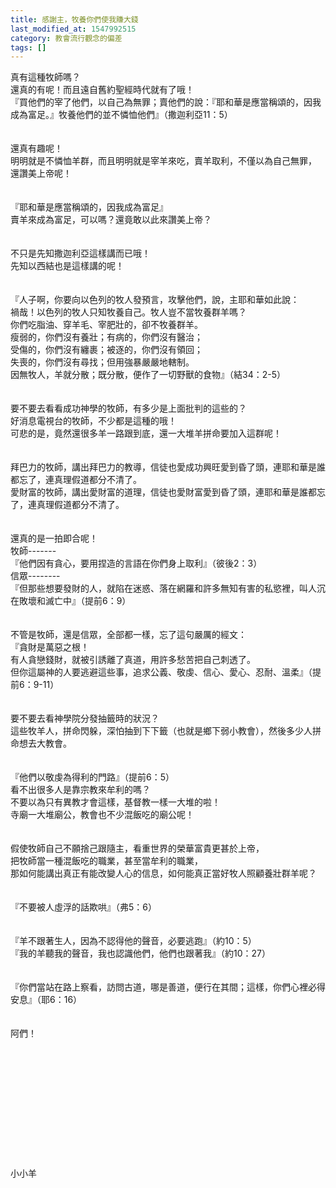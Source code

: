 ```yaml
---
title: 感謝主，牧養你們使我賺大錢
last_modified_at: 1547992515
category: 教會流行觀念的偏差
tags: []
---
```


真有這種牧師嗎？<br>還真的有呢！而且遠自舊約聖經時代就有了哦！<br><!--more-->『買他們的宰了他們，以自己為無罪；賣他們的說：『耶和華是應當稱頌的，因我成為富足。』牧養他們的並不憐恤他們』（撒迦利亞11：5）<br><br><br>還真有趣呢！<br>明明就是不憐恤羊群，而且明明就是宰羊來吃，賣羊取利，不僅以為自己無罪，<br>還讚美上帝呢！<br><br><br>『耶和華是應當稱頌的，因我成為富足』<br>賣羊來成為富足，可以嗎？還竟敢以此來讚美上帝？<br><br><br>不只是先知撒迦利亞這樣講而已哦！<br>先知以西結也是這樣講的呢！<br><br><br>『人子啊，你要向以色列的牧人發預言，攻擊他們，說，主耶和華如此說：<br>禍哉！以色列的牧人只知牧養自己。牧人豈不當牧養群羊嗎？<br>你們吃脂油、穿羊毛、宰肥壯的，卻不牧養群羊。<br>瘦弱的，你們沒有養壯；有病的，你們沒有醫治；<br>受傷的，你們沒有纏裹；被逐的，你們沒有領回；<br>失喪的，你們沒有尋找；但用強暴嚴嚴地轄制。<br>因無牧人，羊就分散；既分散，便作了一切野獸的食物』（結34：2-5）<br><br><br>要不要去看看成功神學的牧師，有多少是上面批判的這些的？<br>好消息電視台的牧師，不少都是這種的哦！<br>可悲的是，竟然還很多羊一路跟到底，還一大堆羊拼命要加入這群呢！<br><br><br>拜巴力的牧師，講出拜巴力的教導，信徒也愛成功興旺愛到昏了頭，連耶和華是誰都忘了，連真理假道都分不清了。<br>愛財富的牧師，講出愛財富的道理，信徒也愛財富愛到昏了頭，連耶和華是誰都忘了，連真理假道都分不清了。<br><br><br>還真的是一拍即合呢！<br>牧師-------<br>『他們因有貪心，要用捏造的言語在你們身上取利』（彼後2：3）<br>信眾--------<br>『但那些想要發財的人，就陷在迷惑、落在網羅和許多無知有害的私慾裡，叫人沉在敗壞和滅亡中』（提前6：9）<br><br><br>不管是牧師，還是信眾，全部都一樣，忘了這句嚴厲的經文：<br>『貪財是萬惡之根！<br>有人貪戀錢財，就被引誘離了真道，用許多愁苦把自己刺透了。<br>但你這屬神的人要逃避這些事，追求公義、敬虔、信心、愛心、忍耐、溫柔』（提前6：9-11）<br><br><br>要不要去看神學院分發抽籤時的狀況？<br>這些牧羊人，拼命閃躲，深怕抽到下下籤（也就是鄉下弱小教會），然後多少人拼命想去大教會。<br><br><br>『他們以敬虔為得利的門路』（提前6：5）<br>看不出很多人是靠宗教來牟利的嗎？<br>不要以為只有異教才會這樣，基督教一樣一大堆的啦！<br>寺廟一大堆廟公，教會也不少混飯吃的廟公呢！<br><br><br>假使牧師自己不願捨己跟隨主，看重世界的榮華富貴更甚於上帝，<br>把牧師當一種混飯吃的職業，甚至當牟利的職業，<br>那如何能講出真正有能改變人心的信息，如何能真正當好牧人照顧養壯群羊呢？<br><br><br>『不要被人虛浮的話欺哄』（弗5：6）<br><br><br>『羊不跟著生人，因為不認得他的聲音，必要逃跑』（約10：5）<br>『我的羊聽我的聲音，我也認識他們，他們也跟著我』（約10：27）<br><br><br>『你們當站在路上察看，訪問古道，哪是善道，便行在其間；這樣，你們心裡必得安息』（耶6：16）<br><br><br>阿們！<br><br><br><br><br><br><br><br><br><br><br><br><br>小小羊<br>
